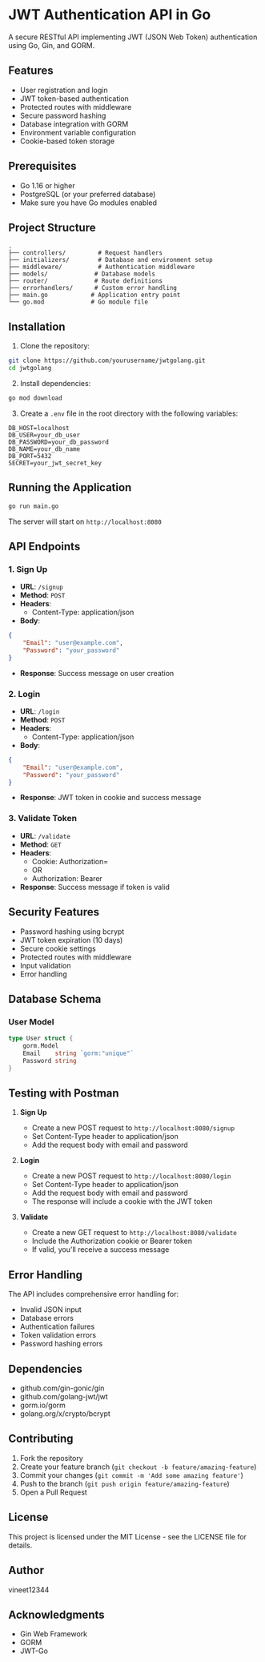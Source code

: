 # JWT Authentication API in Go

A secure RESTful API implementing JWT (JSON Web Token) authentication using Go, Gin, and GORM.

## Features

- User registration and login
- JWT token-based authentication
- Protected routes with middleware
- Secure password hashing
- Database integration with GORM
- Environment variable configuration
- Cookie-based token storage

## Prerequisites

- Go 1.16 or higher
- PostgreSQL (or your preferred database)
- Make sure you have Go modules enabled

## Project Structure

```
.
├── controllers/         # Request handlers
├── initializers/        # Database and environment setup
├── middleware/          # Authentication middleware
├── models/             # Database models
├── router/             # Route definitions
├── errorhandlers/      # Custom error handling
├── main.go            # Application entry point
└── go.mod             # Go module file
```

## Installation

1. Clone the repository:
```bash
git clone https://github.com/yourusername/jwtgolang.git
cd jwtgolang
```

2. Install dependencies:
```bash
go mod download
```

3. Create a `.env` file in the root directory with the following variables:
```env
DB_HOST=localhost
DB_USER=your_db_user
DB_PASSWORD=your_db_password
DB_NAME=your_db_name
DB_PORT=5432
SECRET=your_jwt_secret_key
```

## Running the Application

```bash
go run main.go
```

The server will start on `http://localhost:8080`

## API Endpoints

### 1. Sign Up
- **URL**: `/signup`
- **Method**: `POST`
- **Headers**: 
  - Content-Type: application/json
- **Body**:
```json
{
    "Email": "user@example.com",
    "Password": "your_password"
}
```
- **Response**: Success message on user creation

### 2. Login
- **URL**: `/login`
- **Method**: `POST`
- **Headers**: 
  - Content-Type: application/json
- **Body**:
```json
{
    "Email": "user@example.com",
    "Password": "your_password"
}
```
- **Response**: JWT token in cookie and success message

### 3. Validate Token
- **URL**: `/validate`
- **Method**: `GET`
- **Headers**: 
  - Cookie: Authorization=<token>
  - OR
  - Authorization: Bearer <token>
- **Response**: Success message if token is valid

## Security Features

- Password hashing using bcrypt
- JWT token expiration (10 days)
- Secure cookie settings
- Protected routes with middleware
- Input validation
- Error handling

## Database Schema

### User Model
```go
type User struct {
    gorm.Model
    Email    string `gorm:"unique"`
    Password string
}
```

## Testing with Postman

1. **Sign Up**
   - Create a new POST request to `http://localhost:8080/signup`
   - Set Content-Type header to application/json
   - Add the request body with email and password

2. **Login**
   - Create a new POST request to `http://localhost:8080/login`
   - Set Content-Type header to application/json
   - Add the request body with email and password
   - The response will include a cookie with the JWT token

3. **Validate**
   - Create a new GET request to `http://localhost:8080/validate`
   - Include the Authorization cookie or Bearer token
   - If valid, you'll receive a success message

## Error Handling

The API includes comprehensive error handling for:
- Invalid JSON input
- Database errors
- Authentication failures
- Token validation errors
- Password hashing errors

## Dependencies

- github.com/gin-gonic/gin
- github.com/golang-jwt/jwt
- gorm.io/gorm
- golang.org/x/crypto/bcrypt

## Contributing

1. Fork the repository
2. Create your feature branch (`git checkout -b feature/amazing-feature`)
3. Commit your changes (`git commit -m 'Add some amazing feature'`)
4. Push to the branch (`git push origin feature/amazing-feature`)
5. Open a Pull Request

## License

This project is licensed under the MIT License - see the LICENSE file for details.

## Author

vineet12344

## Acknowledgments

- Gin Web Framework
- GORM
- JWT-Go 
